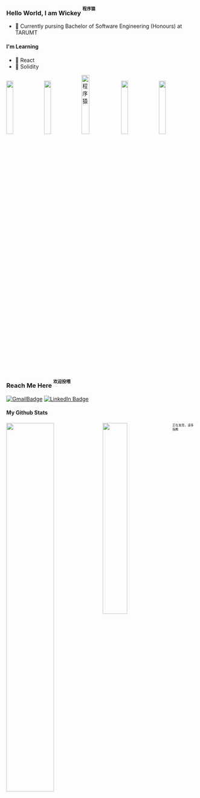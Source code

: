 ### Hello World, I am Wickey <sup> <sup>程序猿</sup> </sup>
- 🔭 Currently pursing Bachelor of Software Engineering (Honours) at TARUMT

#### I'm Learning 
- 🤖 React
- 👾 Solidity


<div id="header">
  <img src="https://media.giphy.com/media/quEsMOrr3hmQ8/giphy.gif" width="19%"/>
  <img src="https://media.giphy.com/media/quEsMOrr3hmQ8/giphy.gif" width="19%"/>
  <!--<img src="https://media.giphy.com/media/zOvBKUUEERdNm/giphy.gif" width="20%"/> -->
  <img src="https://media.giphy.com/media/QNFhOolVeCzPQ2Mx85/giphy.gif" width="20%" alt ="程序猿"/>
  <img src="https://media.giphy.com/media/quEsMOrr3hmQ8/giphy.gif" width="19%"/>
  <img src="https://media.giphy.com/media/quEsMOrr3hmQ8/giphy.gif" width="19%"/>
</div>

### Reach Me Here <sup> <sup>欢迎投喂</sup> </sup>
<p>
  <a href="mailto:wickeychai02+work@gmail.com"><img src="https://img.shields.io/badge/Gmail-%23D14836.svg?&style=for-the-badge&logo=gmail&logoColor=white" alt="GmailBadge"/></a>
  <a href="https://www.linkedin.com/in/wickey-chai-3263a923b/"><img src="https://img.shields.io/badge/LinkedIn-blue?style=for-the-badge&logo=linkedin&logoColor=white" alt="LinkedIn Badge"/></a>
</p>


#### My Github Stats
<div>
<!-- (https://git.io/streak-stats) -->
<img align="left" width="50%" src="https://streak-stats.demolab.com?user=WickeyC&theme=tokyonight&date_format=j%20M%5B%20Y%5D&"/>
  
<!-- (https://github.com/anuraghazra/github-readme-stats) -->
<img align="left" width="36%" src="https://github-readme-stats-git-master-wickeyc.vercel.app/api/top-langs/?username=wickeyc&hide=html,jupyter%20notebook&layout=compact&exclude_repo=readme-stats,ShopeeBannerAd,ShopeeBannerAdDisplay,A-Letter,topszecrettelegram,NewYearEve&theme=tokyonight&custom_title=Languages"/>
</div>

<sup><sup><sup>正在发育，请多指教</sup></sup></sup>

<!-- 
                      _oo0oo_
                     o8888888o
                     88" . "88
                     (| -_- |)
                     0\  =  /0
                   ___/`---'\___
                 .' \\|     |// '.
                / \\|||  :  |||// \
               / _||||| -:- |||||- \
              |   | \\\  -  /// |   |
              | \_|  ''\---/''  |_/ |
              \  .-\__  '-'  ___/-. /
             ___'. .'  /--.--\  `. .'___
         ."" '<  `.___\_<|>_/___.' >' "".
        | | :  `- \`.;`\ _ /`;.`/ - ` : | |
        \  \ `_.   \_ __\ /__ _/   .-` /  /
    =====`-.____`.___ \_____/___.-`___.-'=====
                      `=---='

    ~~~~~~~~~~~~~~~~~~~~~~~~~~~~~~~~~~~~~~~~~~~

             佛祖保佑         永无BUG 
-->
